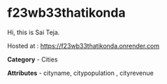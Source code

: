 # f23wb33thatikonda
Hi, this is Sai Teja.

Hosted at : https://f23wb33thatikonda.onrender.com

******Category****** - Cities

******Attributes****** - cityname, citypopulation , cityrevenue

